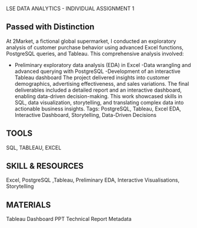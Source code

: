 LSE DATA ANALYTICS - INDIVIDUAL ASSIGNMENT 1
## Passed with Distinction
At 2Market, a fictional global supermarket, I conducted an exploratory analysis of customer purchase behavior using advanced Excel functions, PostgreSQL queries, and Tableau. This comprehensive analysis involved:
- Preliminary exploratory data analysis (EDA) in Excel
-Data wrangling and advanced querying with PostgreSQL
-Development of an interactive Tableau dashboard
The project delivered insights into customer demographics, advertising effectiveness, and sales variations. The final deliverables included a detailed report and an interactive dashboard, enabling data-driven decision-making. This work showcased skills in SQL, data visualization, storytelling, and translating complex data into actionable business insights.
Tags: PostgreSQL, Tableau, Excel EDA, Interactive Dashboard, Storytelling, Data-Driven Decisions
## TOOLS
SQL, TABLEAU, EXCEL
## SKILL & RESOURCES
Excel, PostgreSQL ,Tableau, Preliminary EDA, Interactive Visualisations, Storytelling
## MATERIALS
Tableau Dashboard
PPT
Technical Report
Metadata
